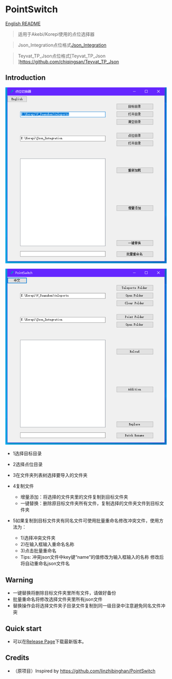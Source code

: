 # PointSwitch

[English README](README_en.md)

> 适用于Akebi/Korepi使用的点位选择器 

> Json_Integration点位格式[Json_Integration ](https://github.com/Xcating/Json_Integration) 

> Teyvat_TP_Json点位格式[Teyvat_TP_Json ]https://github.com/chiqingsan/Teyvat_TP_Json

## Introduction





![image](https://github.com/zfonlyone/PointSwitch/blob/main/IMG/1.png)

![image](https://github.com/zfonlyone/PointSwitch/blob/main/IMG/2.png)





- 1选择目标目录

- 2选择点位目录

- 3在文件夹列表树选择要导入的文件夹

- 4复制文件
  - 增量添加：将选择的文件夹里的文件复制到目标文件夹
  - 一键替换：删除原目标文件夹所有文件，复制选择的文件夹文件到目标文件夹
	
- 5如果复制到目标文件夹有同名文件可使用批量重命名修改冲突文件，使用方法为：
  - 1)选择冲突文件夹
  - 2)在输入框输入重命名名称
  - 3)点击批量重命名
  - Tips:
		冲突json文件中key键“name”的值修改为输入框输入的名称
		修改后将自动重命名json文件名



## Warning
- 一键替换将删除目标文件夹里所有文件，请做好备份
- 批量重命名将修改选择文件夹里所有json文件
- 替换操作会将选择文件夹子目录文件复制到同一级目录中注意避免同名文件冲突


## Quick start
- 可以在[Release Page](https://github.com/zfonlyone/PointSwitch/releases)下载最新版本。





## Credits

- （原项目）Inspired by https://github.com/linzhibinghan/PointSwitch

